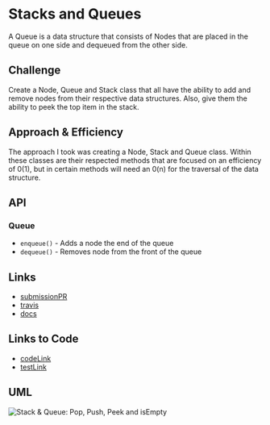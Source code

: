 # Stacks and Queues
A Queue is a data structure that consists of Nodes that are placed in the queue on one side and dequeued from the other side.

## Challenge
Create a Node, Queue and Stack class that all have the ability to add and remove nodes from their respective data structures. Also, give them the ability to peek the top item in the stack.

## Approach & Efficiency
The approach I took was creating a Node, Stack and Queue class. Within these classes are their respected methods that are focused on an efficiency of 0(1), but in certain methods will need an 0(n) for the traversal of the data structure.

## API
### Queue
* `enqueue()` - Adds a node the end of the queue
* `dequeue()` - Removes node from the front of the queue

## Links
* [submissionPR](https://github.com/trevorthompson-401-advanced-javascript/data-structures-and-algorithms/pull/13/)
* [travis](https://travis-ci.com/trevorthompson-401-advanced-javascript/data-structures-and-algorithms/builds/144421889)
* [docs](/docs)

## Links to Code
* [codeLink](fifo-animal-shelter.js)
* [testLink](__tests__/fifo-animal-shelter.test.js)

## UML
![Stack & Queue: Pop, Push, Peek and isEmpty](assets/stacks-and-queues.jpg)
